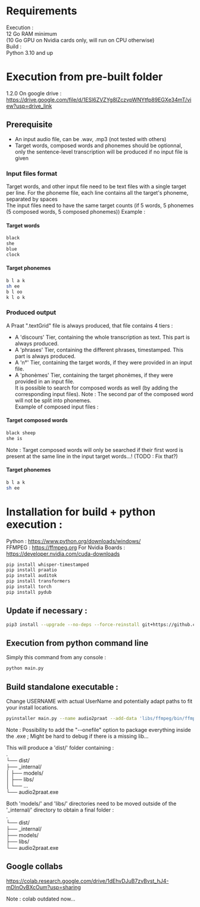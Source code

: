 # Requirements
Execution :  
12 Go RAM minimum  
(10 Go GPU on Nvidia cards only, will run on CPU otherwise)  
Build :  
Python 3.10 and up  

# Execution from pre-built folder  
1.2.0 On google drive : https://drive.google.com/file/d/1ESl6ZVZYg8lZczvpWNYtfp89EGXe34mT/view?usp=drive_link  
## Prerequisite
- An input audio file, can be .wav, .mp3 (not tested with others)  
- Target words, composed words and phonemes should be optionnal, only the sentence-level transcription will be produced if no input file is given  

### Input files format
Target words, and other input file need to be text files with a single target per line. For the phoneme file, each line contains all the target's phoneme, separated by spaces    
The input files need to have the same target counts (if 5 words, 5 phonemes (5 composed words, 5 composed phonemes)) Example :  
#### Target words
```bash
black
she
blue
clock
```
#### Target phonemes
```bash
b l a k
sh ee
b l oo
k l o k
```

### Produced output
A Praat ".textGrid" file is always produced, that file contains 4 tiers :   
- A 'discours' Tier, containing the whole transcription as text. This part is always produced.  
- A 'phrases' Tier, containing the different phrases, timestamped. This part is always produced.  
- A 'n°' Tier, containing the target words, if they were provided in an input file.  
- A 'phonèmes' Tier, containing the target phonèmes, if they were provided in an input file.  
It is possible to search for composed words as well (by adding the corresponding input files). Note : The second par of the composed word will not be split into phonemes.  
Example of composed input files :  
#### Target composed words 
```bash
black sheep
she is
```

Note : Target composed words will only be searched if their first word is present at the same line in the input target words...! (TODO : Fix that?)  
#### Target phonemes
```bash
b l a k
sh ee
```





# Installation for build + python execution :  
Python : https://www.python.org/downloads/windows/  
FFMPEG : https://ffmpeg.org
For Nvidia Boards : https://developer.nvidia.com/cuda-downloads  

```bash
pip install whisper-timestamped
pip install praatio
pip install auditok
pip install transformers
pip install torch
pip install pydub
```

## Update if necessary : 
```bash
pip3 install --upgrade --no-deps --force-reinstall git+https://github.com/linto-ai/whisper-timestamped
```

## Execution from python command line

Simply this command from any console :  
```bash
python main.py
```

## Build standalone executable :
Change USERNAME with actual UserName and potentially adapt paths to fit your install locations.  
```bash
pyinstaller main.py --name audio2praat --add-data 'libs/ffmpeg/bin/ffmpeg.exe;libs/ffmpeg/bin' --add-data 'C:/Users/USERNAME/.cache/whisper/large-v3.pt;models' --add-data 'C:/Users/USERNAME/AppData/Local/Programs/Python/Python312/Lib/site-packages/whisper/assets;whisper/assets'
```

Note : Possibility to add the "--onefile" option to package everything inside the .exe ; Might be hard to debug if there is a missing lib...  
  
This will produce a 'dist/' folder containing :  
.  
└── dist/  
    ├── _internal/  
    │   ├── models/  
    │   ├── libs/  
    │   └── ...  
    └── audio2praat.exe  
  
Both 'models/' and 'libs/' directories need to be moved outside of the '_internal/' directory to obtain a final folder :  
.  
└── dist/  
    ├── _internal/  
    ├── models/  
    ├── libs/  
    └── audio2praat.exe 

## Google collabs
https://colab.research.google.com/drive/1dEhvDJuB7zvBvst_hJ4-mDInOvBXcOum?usp=sharing  
  
Note : colab outdated now...
